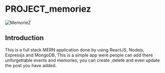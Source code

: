 # PROJECT_memoriez

![MemorieZ]([url=https://ibb.co/zNkzMNw][img]https://i.ibb.co/mSx3jS7/Memoriez-ss.png[/img][/url])

## Introduction

 This is a full stack MERN application done by using ReactJS, Nodejs, Expressjs and MongoDB,
 This is a simple app were people can add there unforgettable events and memories, you can create ,delete and even update the post you have added.
